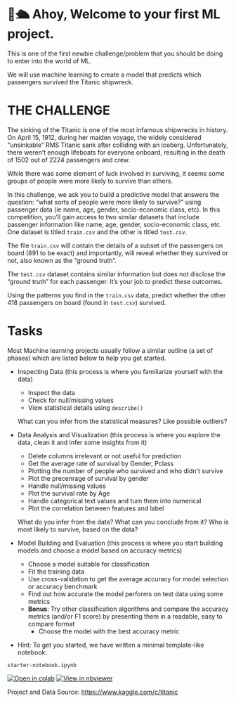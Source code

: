 # 👋🛳️ Ahoy, Welcome to your first ML project.

This is one of the first newbie challenge/problem that you should be doing to enter into the world of ML.

We will use machine learning to create a model that predicts which passengers survived the Titanic shipwreck.

# THE CHALLENGE

The sinking of the Titanic is one of the most infamous shipwrecks in history.
On April 15, 1912, during her maiden voyage, the widely considered “unsinkable” RMS Titanic sank after colliding with an iceberg. Unfortunately, there weren’t enough lifeboats for everyone onboard, resulting in the death of 1502 out of 2224 passengers and crew.

While there was some element of luck involved in surviving, it seems some groups of people were more likely to survive than others.

In this challenge, we ask you to build a predictive model that answers the question: “what sorts of people were more likely to survive?” using passenger data (ie name, age, gender, socio-economic class, etc).
In this competition, you’ll gain access to two similar datasets that include passenger information like name, age, gender, socio-economic class, etc. One dataset is titled `train.csv` and the other is titled `test.csv`.

The file `train.csv` will contain the details of a subset of the passengers on board (891 to be exact) and importantly, will reveal whether they survived or not, also known as the “ground truth”.

The `test.csv` dataset contains similar information but does not disclose the “ground truth” for each passenger. It’s your job to predict these outcomes.

Using the patterns you find in the `train.csv` data, predict whether the other 418 passengers on board (found in `test.csv`) survived.

# Tasks

Most Machine learning projects usually follow a similar outline (a set of phases) which are listed below to help you get started.

- Inspecting Data (this process is where you familiarize yourself with the data)
    - Inspect the data
    - Check for null/missing values 
    - View statistical details using ``describe()``

    What can you infer from the statistical measures? Like possible outliers? 
    
- Data Analysis and Visualization (this process is where you explore the data, clean it and infer some insights from it)
    
    - Delete columns irrelevant or not useful for prediction
    - Get the average rate of survival by Gender, Pclass
    - Plotting the number of people who survived and who didn't survive
    - Plot the precenrage of survival by gender
    - Handle null/missing values 
    - Plot the survival rate by Age
    - Handle categorical text values and turn them into numerical
    - Plot the correlation between features and label

    What do you infer from the data? What can you conclude from it? Who is most likely to survive, based on the data?

- Model Building and Evaluation (this process is where you start building models and choose a model based on accuracy metrics)
    - Choose a model suitable for classification
    - Fit the training data
    - Use cross-validation to get the average accuracy for model selection or accuracy benchmark
    - Find out how accurate the model performs on test data using some metrics
    - **Bonus**: Try other classification algorithms and compare the accuracy metrics (and/or F1 score) by presenting them in a readable, easy to compare format
        - Choose the model with the best accuracy metric

- Hint: To get you started, we have written a minimal template-like notebook:

`starter-notebook.ipynb`

[![Open in colab](https://colab.research.google.com/assets/colab-badge.svg)](https://colab.research.google.com/github/gimseng/99-ML-Learning-Projects/blob/master/001/exercise/starter-notebook.ipynb)
[![View in nbviewer](https://github.com/jupyter/design/blob/master/logos/Badges/nbviewer_badge.svg)](https://nbviewer.jupyter.org/github/gimseng/99-ML-Learning-Projects/blob/master/001/exercise/starter-notebook.ipynb)


Project and Data Source: https://www.kaggle.com/c/titanic
